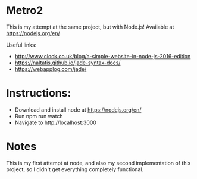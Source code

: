 # Metro2

This is my attempt at the same project, but with Node.js!  Available at https://nodejs.org/en/

Useful links: 
* http://www.clock.co.uk/blog/a-simple-website-in-node-js-2016-edition
* https://naltatis.github.io/jade-syntax-docs/
* https://webapplog.com/jade/

# Instructions:

* Download and install node at https://nodejs.org/en/
* Run npm run watch
* Navigate to http://localhost:3000

# Notes
  This is my first attempt at node, and also my second implementation of this project, so I didn't get everything completely functional.
